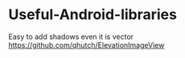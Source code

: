 # Useful-Android-libraries

Easy to add shadows even it is vector
https://github.com/qhutch/ElevationImageView

